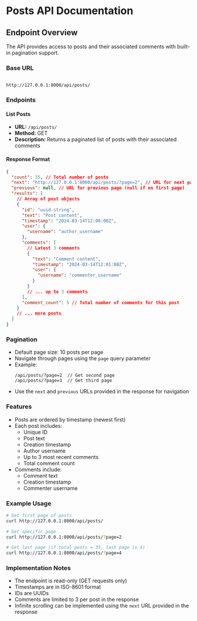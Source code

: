 # Posts API Documentation

## Endpoint Overview

The API provides access to posts and their associated comments with built-in pagination support.

### Base URL

```

http://127.0.0.1:8000/api/posts/

```

### Endpoints

#### List Posts

- **URL:** `/api/posts/`
- **Method:** GET
- **Description:** Returns a paginated list of posts with their associated comments

#### Response Format

```json
{
  "count": 35, // Total number of posts
  "next": "http://127.0.0.1:8000/api/posts/?page=2", // URL for next page
  "previous": null, // URL for previous page (null if on first page)
  "results": [
    // Array of post objects
    {
      "id": "uuid-string",
      "text": "Post content",
      "timestamp": "2024-03-14T12:00:00Z",
      "user": {
        "username": "author_username"
      },
      "comments": [
        // Latest 3 comments
        {
          "text": "Comment content",
          "timestamp": "2024-03-14T12:01:00Z",
          "user": {
            "username": "commenter_username"
          }
        }
        // ... up to 3 comments
      ],
      "comment_count": 5 // Total number of comments for this post
    }
    // ... more posts
  ]
}
```

### Pagination

- Default page size: 10 posts per page
- Navigate through pages using the `page` query parameter
- Example:
  ```
  /api/posts/?page=2  // Get second page
  /api/posts/?page=3  // Get third page
  ```
- Use the `next` and `previous` URLs provided in the response for navigation

### Features

- Posts are ordered by timestamp (newest first)
- Each post includes:
  - Unique ID
  - Post text
  - Creation timestamp
  - Author username
  - Up to 3 most recent comments
  - Total comment count
- Comments include:
  - Comment text
  - Creation timestamp
  - Commenter username

### Example Usage

```bash
# Get first page of posts
curl http://127.0.0.1:8000/api/posts/

# Get specific page
curl http://127.0.0.1:8000/api/posts/?page=2

# Get last page (if total posts = 35, last page is 4)
curl http://127.0.0.1:8000/api/posts/?page=4
```

### Implementation Notes

- The endpoint is read-only (GET requests only)
- Timestamps are in ISO-8601 format
- IDs are UUIDs
- Comments are limited to 3 per post in the response
- Infinite scrolling can be implemented using the `next` URL provided in the response
